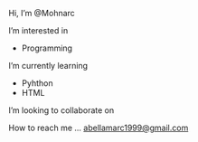 Hi, I’m @Mohnarc

I’m interested in
  - Programming
  
I’m currently learning 
  - Pyhthon
  - HTML
  
I’m looking to collaborate on


How to reach me ...
  abellamarc1999@gmail.com

<!---
Mohnarc/Mohnarc is a ✨ special ✨ repository because its `README.md` (this file) appears on your GitHub profile.
You can click the Preview link to take a look at your changes.
--->
